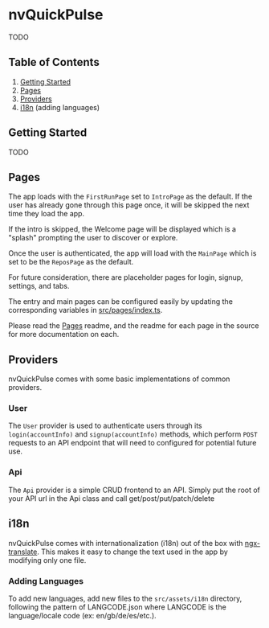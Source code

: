 # nvQuickPulse

TODO

## Table of Contents

1. [Getting Started](#getting-started)
2. [Pages](#pages)
3. [Providers](#providers)
4. [i18n](#i18n) (adding languages)

## <a name="getting-started"></a>Getting Started

TODO

## <a name="pages"></a>Pages

The app loads with the `FirstRunPage` set to `IntroPage` as the default. If
the user has already gone through this page once, it will be skipped the next
time they load the app.

If the intro is skipped, the Welcome page will be displayed which is a "splash" 
prompting the user to discover or explore.

Once the user is authenticated, the app will load with the `MainPage` which is
set to be the `ReposPage` as the default.

For future consideration, there are placeholder pages for login, signup, settings, and tabs. 

The entry and main pages can be configured easily by updating the corresponding
variables in
[src/pages/index.ts](https://github.com/nvisionative/nvQuickPulse/src/pages/index.ts).

Please read the
[Pages](https://github.com/nvisionative/nvQuickPulse/src/pages)
readme, and the readme for each page in the source for more documentation on each.

## <a name="providers"></a>Providers

nvQuickPulse comes with some basic implementations of common providers.

### User

The `User` provider is used to authenticate users through its
`login(accountInfo)` and `signup(accountInfo)` methods, which perform `POST`
requests to an API endpoint that will need to configured for potential future 
use.

### Api

The `Api` provider is a simple CRUD frontend to an API. Simply put the root of
your API url in the Api class and call get/post/put/patch/delete 

## <a name="i18n"></a>i18n

nvQuickPulse comes with internationalization (i18n) out of the box with
[ngx-translate](https://github.com/ngx-translate/core). This makes it easy to
change the text used in the app by modifying only one file. 

### Adding Languages

To add new languages, add new files to the `src/assets/i18n` directory,
following the pattern of LANGCODE.json where LANGCODE is the language/locale
code (ex: en/gb/de/es/etc.).